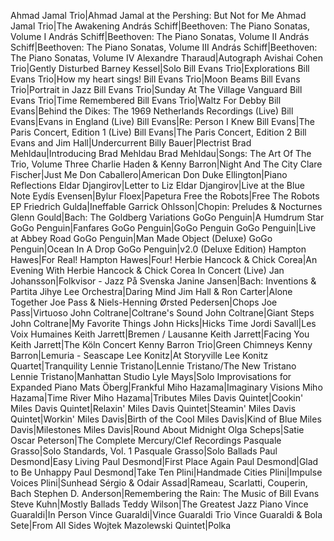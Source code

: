 Ahmad Jamal Trio|Ahmad Jamal at the Pershing: But Not for Me
Ahmad Jamal Trio|The Awakening
András Schiff|Beethoven: The Piano Sonatas, Volume I
András Schiff|Beethoven: The Piano Sonatas, Volume II
András Schiff|Beethoven: The Piano Sonatas, Volume III
András Schiff|Beethoven: The Piano Sonatas, Volume IV
Alexandre Tharaud|Autograph
Avishai Cohen Trio|Gently Disturbed
Barney Kessel|Solo
Bill Evans Trio|Explorations
Bill Evans Trio|How my heart sings!
Bill Evans Trio|Moon Beams
Bill Evans Trio|Portrait in Jazz
Bill Evans Trio|Sunday At The Village Vanguard
Bill Evans Trio|Time Remembered
Bill Evans Trio|Waltz For Debby
Bill Evans|Behind the Dikes: The 1969 Netherlands Recordings (Live)
Bill Evans|Evans in England (Live)
Bill Evans|Re: Person I Knew
Bill Evans|The Paris Concert, Edition 1 (Live)
Bill Evans|The Paris Concert, Edition 2
Bill Evans and Jim Hall|Undercurrent
Billy Bauer|Plectrist
Brad Mehldau|Introducing Brad Mehldau
Brad Mehldau|Songs: The Art Of The Trio, Volume Three
Charlie Haden & Kenny Barron|Night And The City
Clare Fischer|Just Me
Don Caballero|American Don
Duke Ellington|Piano Reflections
Eldar Djangirov|Letter to Liz
Eldar Djangirov|Live at the Blue Note
Eydís Evensen|Bylur
Floex|Papetura
Free the Robots|Free The Robots EP
Friedrich Gulda|Ineffable
Garrick Ohlsson|Chopin: Preludes & Nocturnes
Glenn Gould|Bach: The Goldberg Variations
GoGo Penguin|A Humdrum Star
GoGo Penguin|Fanfares
GoGo Penguin|GoGo Penguin
GoGo Penguin|Live at Abbey Road
GoGo Penguin|Man Made Object (Deluxe)
GoGo Penguin|Ocean In A Drop
GoGo Penguin|v2.0 (Deluxe Edition)
Hampton Hawes|For Real!
Hampton Hawes|Four!
Herbie Hancock & Chick Corea|An Evening With Herbie Hancock & Chick Corea In Concert (Live)
Jan Johansson|Folkvisor - Jazz På Svenska
Janine Jansen|Bach: Inventions & Partita
Jihye Lee Orchestra|Daring Mind
Jim Hall & Ron Carter|Alone Together
Joe Pass & Niels-Henning Ørsted Pedersen|Chops
Joe Pass|Virtuoso
John Coltrane|Coltrane's Sound
John Coltrane|Giant Steps
John Coltrane|My Favorite Things
John Hicks|Hicks Time
Jordi Savall|Les Voix Humaines
Keith Jarrett|Bremen / Lausanne
Keith Jarrett|Facing You
Keith Jarrett|The Köln Concert
Kenny Barron Trio|Green Chimneys
Kenny Barron|Lemuria - Seascape
Lee Konitz|At Storyville
Lee Konitz Quartet|Tranquility
Lennie Tristano|Lennie Tristano/The New Tristano
Lennie Tristano|Manhattan Studio
Lyle Mays|Solo Improvisations for Expanded Piano
Mats Öberg|Frankful
Miho Hazama|Imaginary Visions
Miho Hazama|Time River
Miho Hazama|Tributes
Miles Davis Quintet|Cookin'
Miles Davis Quintet|Relaxin'
Miles Davis Quintet|Steamin'
Miles Davis Quintet|Workin'
Miles Davis|Birth of the Cool
Miles Davis|Kind of Blue
Miles Davis|Milestones
Miles Davis|Round About Midnight
Olga Scheps|Satie
Oscar Peterson|The Complete Mercury/Clef Recordings
Pasquale Grasso|Solo Standards, Vol. 1
Pasquale Grasso|Solo Ballads
Paul Desmond|Easy Living
Paul Desmond|First Place Again
Paul Desmond|Glad to Be Unhappy
Paul Desmond|Take Ten
Plini|Handmade Cities
Plini|Impulse Voices
Plini|Sunhead
Sérgio & Odair Assad|Rameau, Scarlatti, Couperin, Bach
Stephen D. Anderson|Remembering the Rain: The Music of Bill Evans
Steve Kuhn|Mostly Ballads
Teddy Wilson|The Greatest Jazz Piano
Vince Guaraldi|In Person
Vince Guaraldi|Vince Guaraldi Trio
Vince Guaraldi & Bola Sete|From All Sides
Wojtek Mazolewski Quintet|Polka
